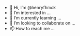 - 👋 Hi, I’m @henryfhmck
- 👀 I’m interested in ...
- 🌱 I’m currently learning ...
- 💞️ I’m looking to collaborate on ...
- 📫 How to reach me ...

<!---
henryfhmck/henryfhmck is a ✨ special ✨ repository because its `README.md` (this file) appears on your GitHub profile.
You can click the Preview link to take a look at your changes.
--->
